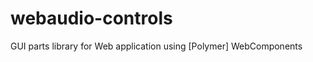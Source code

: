 webaudio-controls
=================

GUI parts library for Web application using [Polymer] WebComponents
